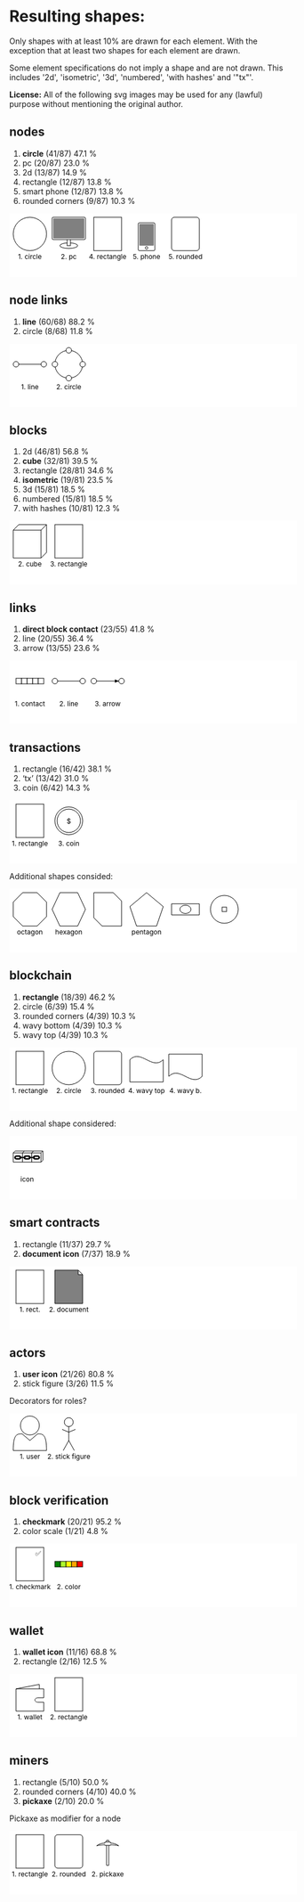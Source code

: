 # Resulting shapes:

<style>
    svg {
        width: 100%;
        height: 100px;
        background-color: white;
        border: solid white;
        border-width: 7px;
        overflow: visible;
    }
    svg > g {
        fill: white;
        stroke: black;
    }
    svg > g > text {
        fill: black;
        stroke: none;
        text-anchor: middle;
        font-size: 12px;
    }
</style>

Only shapes with at least 10% are drawn for each element. With the exception that at least two shapes for each element are drawn.

Some element specifications do not imply a shape and are not drawn. This includes '2d', 'isometric', '3d', 'numbered', 'with hashes' and '"tx"'.

**License:** All of the following svg images may be used for any (lawful) purpose without mentioning the original author.

## nodes

1. **circle**               (41/87)     47.1 %
2. pc                   (20/87)     23.0 %
3. 2d                   (13/87)     14.9 %
4. rectangle            (12/87)     13.8 %
5. smart phone          (12/87)     13.8 %
6. rounded corners      (9/87)      10.3 %

<svg>
    <g>
        <circle cx="30" cy="30" r="30"></circle>
        <text x="30" y="75">1. circle</text>
    </g>
    <g transform="translate(70)">
        <ellipse cx="30" cy="51" rx="16" ry="5"></ellipse>
        <rect x="27" y="39" width="6" height="12" rx="0"></rect>
        <rect x="0" y="0" width="60" height="40" rx="2"></rect>
        <rect stroke="none" fill="gray" x="2" y="2" width="56" height="36" rx="1"></rect>
        <text x="30" y="75">2. pc</text>
    </g>
    <g transform="translate(140)">
        <rect x="5" y="0" width="50" height="60"></rect>
        <text x="30" y="75">4. rectangle</text>
    </g>
    <g transform="translate(210)">
        <rect x="15" y="10" width="30" height="50" rx="2"></rect>
        <rect stroke="none" fill="gray" x="17" y="12" width="26" height="39" rx="1"></rect>
        <circle cx="30" cy="55" r="2.3"></circle>
        <text x="30" y="75">5. phone</text>
    </g>
    <g transform="translate(280)">
        <rect x="5" y="0" width="50" height="60" rx="5"></rect>
        <text x="30" y="75">5. rounded</text>
    </g>
</svg>

## node links

1. **line**     (60/68)     88.2 %
2. circle   (8/68)      11.8 %

<svg>
    <g>
        <circle cx="5" cy="30" r="5"></circle>
        <circle cx="55" cy="30" r="5"></circle>
        <line x1="10" y1="30" x2="50" y2="30"></line>
        <text x="30" y="75">1. line</text>
    </g>
    <g transform="translate(70)">
        <circle fill="none" cx="30" cy="30" r="25"></circle>
        <circle cx="5" cy="30" r="5"></circle>
        <circle cx="55" cy="30" r="5"></circle>
        <circle cx="30" cy="5" r="5"></circle>
        <circle cx="30" cy="55" r="5"></circle>
        <text x="30" y="75">2. circle</text>
    </g>
</svg>

## blocks

1. 2d           (46/81)     56.8 %
2. **cube**         (32/81)     39.5 %
3. rectangle    (28/81)     34.6 %
4. **isometric**    (19/81)     23.5 %
5. 3d           (15/81)     18.5 %
6. numbered     (15/81)     18.5 %
7. with hashes  (10/81)     12.3 %

<svg>
    <g>
        <path d="M 0,60 h 50 l 10,-10 v -50 h -50 l -10,10 z m 0,-50 h 50 l 10,-10 m -10,10 v 50"></path>
        <text x="30" y="75">2. cube</text>
    </g>
    <g transform="translate(70)">
        <rect stroke="black" fill="white" x="5" y="0" width="50" height="60"></rect>
        <text x="30" y="75">3. rectangle</text>
    </g>
</svg>

## links

1. **direct block contact**     (23/55)     41.8 %
2. line                     (20/55)     36.4 %
3. arrow                    (13/55)     23.6 %

<svg>
    <g>
        <rect x="5" y="25" width="10" height="10"></rect>
        <rect x="15" y="25" width="10" height="10"></rect>
        <rect x="25" y="25" width="10" height="10"></rect>
        <rect x="35" y="25" width="10" height="10"></rect>
        <rect x="45" y="25" width="10" height="10"></rect>
        <text x="30" y="75">1. contact</text>
    </g>
    <g transform="translate(70)">
        <circle cx="5" cy="30" r="5"></circle>
        <circle cx="55" cy="30" r="5"></circle>
        <line x1="10" y1="30" x2="50" y2="30"></line>
        <text x="30" y="75">2. line</text>
    </g>
    <g transform="translate(140)">
        <circle cx="5" cy="30" r="5"></circle>
        <circle cx="55" cy="30" r="5"></circle>
        <line x1="10" y1="30" x2="50" y2="30"></line>
        <path stroke="none" fill="black" d="M 50,30 l -7,-3 l 0,6 z"></path>
        <text x="30" y="75">3. arrow</text>
    </g>
</svg>

## transactions

1. rectangle    (16/42)     38.1 %
2. ‘tx’         (13/42)     31.0 %
3. coin         (6/42)      14.3 %

<svg>
    <g>
        <rect stroke="black" fill="white" x="5" y="0" width="50" height="60"></rect>
        <text x="30" y="75">1. rectangle</text>
    </g>
    <g transform="translate(70)">
        <circle cx="30" cy="30" r="25"></circle>
        <circle cx="30" cy="30" r="21"></circle>
        <text x="30" y="35">$</text>
        <text x="30" y="75">3. coin</text>
    </g>
</svg>

Additional shapes consided:

<svg>
    <g transform="translate(0)">
        <polygon points="17,0 43,0 60,17 60,43 43,60 17,60 0,43 0,17" />
        <text x="30" y="75">octagon</text>
    </g>
    <g transform="translate(70)">
        <polygon points="0,30 14,0 46,0 60,30 46,60 14,60"></polygon>
        <text x="30" y="75">hexagon</text>
    </g>
    <g transform="translate(140)">
        <polygon points="5,0 40,0 55,15 55,60 20,60 5,45"></polygon>
    </g>
    <g transform="translate(210)">
        <polygon points="30,0 60,25 48,60 12,60 0,25"></polygon>
        <text x="30" y="75">pentagon</text>
    </g>
    <g transform="translate(280)">
        <path d="M 5,20 h 50 v 20 h -50 z"></path>
        <ellipse cx="30" cy="30" rx="10" ry="7.5"></ellipse>
    </g>
    <g transform="translate(350)">
        <circle cx="30" cy="30" r="25"></circle>
        <rect x="26" y="26" width="8" height="8"></rect>
    </g>
</svg>

## blockchain

1. **rectangle**            (18/39)     46.2 %
1. circle               (6/39)      15.4 %
1. rounded corners      (4/39)      10.3 %
1. wavy bottom          (4/39)      10.3 %
1. wavy top             (4/39)      10.3 %

<svg>
    <g>
        <rect stroke="black" fill="white" x="5" y="0" width="50" height="60"></rect>
        <text x="30" y="75">1. rectangle</text>
    </g>
    <g transform="translate(70)">
        <circle cx="30" cy="30" r="30"></circle>
        <text x="30" y="75">2. circle</text>
    </g>
    <g transform="translate(140)">
        <rect stroke="black" fill="white" x="5" y="0" width="50" height="60" rx="5"></rect>
        <text x="30" y="75">3. rounded</text>
    </g>
    <g transform="translate(210)">
        <path d="M 0,15 c 20,-20 40,20 60,0 l 0,40 l -60,0 z"></path>
        <text x="30" y="75">4. wavy top</text>
    </g>
    <g transform="translate(280)">
        <path d="M 0,45 c 20,-20 40,20 60,0 l 0,-40 l -60,0 z"></path>
        <text x="30" y="75">4. wavy b.</text>
    </g>
</svg>

Additional shape considered:

<svg>
    <g>
        <path d="M 0,40 h 16.666666 l 3.333333,-3.333333 v -16.666666 h -16.666666 l -3.333333,3.333333 z m 0,-16.666666 h 16.666666 l 3.333333,-3.333333 m -3.333333,3.333333 v 16.666666"></path>
        <path d="M 16.666666,40 h 16.666666 l 3.333333,-3.333333 v -16.666666 h -16.666666 l -3.333333,3.333333 z m 0,-16.666666 h 16.666666 l 3.333333,-3.333333 m -3.333333,3.333333 v 16.666666"></path>
        <path d="M 33.333333,40 h 16.666666 l 3.333333,-3.333333 v -16.666666 h -16.666666 l -3.333333,3.333333 z m 0,-16.666666 h 16.666666 l 3.333333,-3.333333 m -3.333333,3.333333 v 16.666666"></path>
        <!-- chains -->
        <path fill="black" d="M 6,28.333333 h 4.666666 c 5,0 5,6.666666 0,6.666666 h -4.666666 c -5,0 -5,-6.666666 0,-6.666666 z m 0,5 h 4.666666 c 2.333333,0 2.333333,-3.333333 0,-3.333333 h -4.666666 c -2.333333,0 -2.333333,3.333333 0,3.333333 z"></path>
        <path fill="black" d="M 22.666666,28.333333 h 4.666666 c 5,0 5,6.666666 0,6.666666 h -4.666666 c -5,0 -5,-6.666666 0,-6.666666 z m 0,5 h 4.666666 c 2.333333,0 2.333333,-3.333333 0,-3.333333 h -4.666666 c -2.333333,0 -2.333333,3.333333 0,3.333333 z"></path>
        <path fill="black" d="M 39.333333,28.333333 h 4.666666 c 5,0 5,6.666666 0,6.666666 h -4.666666 c -5,0 -5,-6.666666 0,-6.666666 z m 0,5 h 4.666666 c 2.333333,0 2.333333,-3.333333 0,-3.333333 h -4.666666 c -2.333333,0 -2.333333,3.333333 0,3.333333 z"></path>
        <polyline stroke-width="2" points="11,31.666666 22.2,31.666666"></polyline>
        <polyline stroke-width="2" points="27.666666,31.666666 38.866666,31.666666"></polyline>
        <text x="25" y="75">icon</text>
    </g>
</svg>

## smart contracts

1. rectangle        (11/37)     29.7 %
2. **document icon**    (7/37)      18.9 %

<svg>
    <g>
        <rect stroke="black" fill="white" x="5" y="0" width="50" height="60"></rect>
        <text x="30" y="75">1. rect.</text>
    </g>
    <g transform="translate(70)">
        <path fill="gray" d="M 5,0 l 42,0 l 8,8 l 0,52 l -50,0 z M 47,0 l 0,8 l 8,0"></path>
        <text x="30" y="75">2. document</text>
    </g>
</svg>

## actors

1. **user icon**        (21/26)     80.8 %
2. stick figure     (3/26)      11.5 %

Decorators for roles?

<svg>
    <g>
        <circle cx="30" cy="15" r="17"></circle>
        <path d="M 0,60 c 0,-30 7,-30 16,-30 l 14,12 l 14,-12 c 9,0 16,0 16,30 z"></path>
        <text x="30" y="75">1. user</text>
    </g>
    <g transform="translate(70)">
        <path d="M 30,17 l 0,26 M 20,60 l 10,-18 l 10,18 M 18,22 l 12,5 l 12,-5"></path>
        <circle cx="30" cy="9" r="8"></circle>
        <text x="30" y="75">2. stick figure</text>
    </g>
</svg>

## block verification

1. **checkmark**        (20/21)     95.2 %
2. color scale      (1/21)      4.8 %

<svg>
    <g>
        <rect stroke="black" fill="white" x="5" y="0" width="50" height="60"></rect>
        <text x="45" y="15">✅</text>
        <text x="30" y="75">1. checkmark</text>
    </g>
    <g transform="translate(70)">
        <rect fill="green" x="5" y="25" width="10" height="10"></rect>
        <rect fill="greenyellow" x="15" y="25" width="10" height="10"></rect>
        <rect fill="yellow" x="25" y="25" width="10" height="10"></rect>
        <rect fill="orange" x="35" y="25" width="10" height="10"></rect>
        <rect fill="red" x="45" y="25" width="10" height="10"></rect>
        <text x="30" y="75">2. color</text>
    </g>
</svg>

## wallet

1. **wallet icon**      (11/16)     68.8 %
2. rectangle        (2/16)      12.5 %

<svg>
    <g>
        <path d="M 5,20 l 50,0 l 0,16 l -10,0 c -8,0 -8,8 0,8 l 10,0 l 0,16 l -50,0 z M 5,20 l 42,-8 l 0,8"></path>
        <text x="30" y="75">1. wallet</text>
    </g>
    <g transform="translate(70)">
        <rect stroke="black" fill="white" x="5" y="0" width="50" height="60"></rect>
        <text x="30" y="75">2. rectangle</text>
    </g>
</svg>

## miners

1. rectangle            (5/10)      50.0 %
2. rounded corners      (4/10)      40.0 %
3. **pickaxe**              (2/10)      20.0 %

Pickaxe as modifier for a node

<svg>
    <g>
        <rect stroke="black" fill="white" x="5" y="0" width="50" height="60"></rect>
        <text x="30" y="75">1. rectangle</text>
    </g>
    <g transform="translate(70)">
        <rect stroke="black" fill="white" x="5" y="0" width="50" height="60" rx="5"></rect>
        <text x="30" y="75">2. rounded</text>
    </g>
    <g transform="translate(140)">
        <path d="M 28,10 l 4,0 l 0,45 l -4,0 z"></path>
        <path d="M 10,20 c 0,0 5,-5 15,-5 l 0,-2 l 10,0 l 0,2 c 10,0 15,5 15,5 c 0,0 -5,-2 -15,-2 l 0,1 l -10,0 l 0,-1 c -10,0 -15,2 -15,2 z"></path>
        <text x="30" y="75">2. pickaxe</text>
    </g>
</svg>
